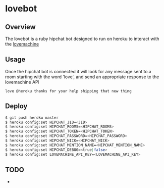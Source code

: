 lovebot
===========

## Overview
The lovebot is a ruby hipchat bot designed to run on heroku to interact with the [lovemachine](https://github.com/joshuatobin/lovemachine)

## Usage
Once the hipchat bot is connected it will look for any message sent to a room starting with the word 'love', and send an appropriate response to the lovemachine API

```love @heroku thanks for your help shipping that new thing```

## Deploy

```bash
$ git push heroku master
$ heroku config:set HIPCHAT_JID=<JID>
$ heroku config:set HIPCHAT_ROOMS=<HIPCHAT_ROOMS>
$ heroku config:set HIPCHAT_TOKEN=<HIPCHAT_TOKEN>
$ heroku config:set HIPCHAT_PASSWORD=<HIPCHAT_PASSWORD>
$ heroku config:set HIPCHAT_NICK=<HIPCHAT_NICK>
$ heroku config:set HIPCHAT_MENTION_NAME=<HIPCHAT_MENTION_NAME>
$ heroku config:set HIPCHAT_DEBUG=<true|false>
$ heroku config:set LOVEMACHINE_API_KEY=<LOVEMACHINE_API_KEY>
```

## TODO
* 